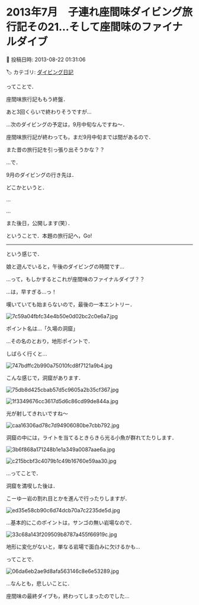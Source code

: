 # 2013年7月　子連れ座間味ダイビング旅行記その21…そして座間味のファイナルダイブ

📅 投稿日時: 2013-08-22 01:31:06

🏷️ カテゴリ: [ダイビング日記](ce3a7a8d424d112fce83ee85c81a0e344.md)

ってことで．


座間味旅行記ももう終盤．


あと3回くらいで終わりそうですが…





…次のダイビングの予定は，9月中旬なんですね～．


座間味旅行記が終わっても，まだ9月中旬までは間があるので．


また昔の旅行記を引っ張り出そうかな？？





…で．


9月のダイビングの行き先は．


どこかというと．


…


…


また後日，公開します(笑）．





ということで．本題の旅行記へ，Go!


----





という感じで．


娘と遊んでいると，午後のダイビングの時間です…





…って，もしかするとこれが座間味のファイナルダイブ？？


…は，早すぎる…っ！





嘆いていても始まらないので，最後の一本エントリー．




![7c59a04fbfc34e4b50e0d02bc2c0e6a7.jpg](images/7c59a04fbfc34e4b50e0d02bc2c0e6a7.jpg)




ポイント名は…「久場の洞窟」





…その名のとおり，地形ポイントで．


しばらく行くと…




![747bdffc2b990a75010fcd8f7121a9b4.jpg](images/747bdffc2b990a75010fcd8f7121a9b4.jpg)




こんな感じで，洞窟があります．




![75db8d425cbab57d5c9605a2b35cf367.jpg](images/75db8d425cbab57d5c9605a2b35cf367.jpg)









![1f3349676cc3617d5d6c86cd99de844a.jpg](images/1f3349676cc3617d5d6c86cd99de844a.jpg)




光が射してきれいですね～




![caa16306ad78c7d94906080be7cbb792.jpg](images/caa16306ad78c7d94906080be7cbb792.jpg)




洞窟の中には，ライトを当てるときらきら光る小魚が群れてたりします．




![3b6f868a171248b1e1a349a0087aae6a.jpg](images/3b6f868a171248b1e1a349a0087aae6a.jpg)









![c215bcbf3c4079b1c49b16760e59aa30.jpg](images/c215bcbf3c4079b1c49b16760e59aa30.jpg)




…ってことで．


洞窟を満喫した後は．


こーゆー岩の割れ目とかを進んで行ったりしますが．




![ed35e58cb90c6d74dcb70a7c2235de5d.jpg](images/ed35e58cb90c6d74dcb70a7c2235de5d.jpg)




…基本的にこのポイントは，サンゴの無い岩場なので．




![33c68a143f209509b8787a455f66919c.jpg](images/33c68a143f209509b8787a455f66919c.jpg)




地形に変化がないと，単なる岩場で面白みに欠けるかも…





ってことで．




![06da6eb2ae9d8afa563146c8e6e53289.jpg](images/06da6eb2ae9d8afa563146c8e6e53289.jpg)




…なんとも，悲しいことに．


座間味の最終ダイブも，終わってしまったのでした…
